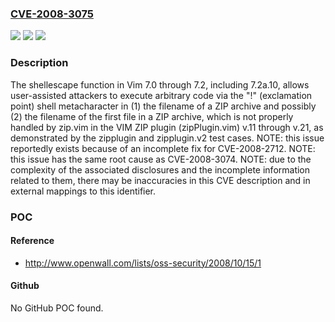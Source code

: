 ### [CVE-2008-3075](https://cve.mitre.org/cgi-bin/cvename.cgi?name=CVE-2008-3075)
![](https://img.shields.io/static/v1?label=Product&message=n%2Fa&color=blue)
![](https://img.shields.io/static/v1?label=Version&message=n%2Fa&color=blue)
![](https://img.shields.io/static/v1?label=Vulnerability&message=n%2Fa&color=brighgreen)

### Description

The shellescape function in Vim 7.0 through 7.2, including 7.2a.10, allows user-assisted attackers to execute arbitrary code via the "!" (exclamation point) shell metacharacter in (1) the filename of a ZIP archive and possibly (2) the filename of the first file in a ZIP archive, which is not properly handled by zip.vim in the VIM ZIP plugin (zipPlugin.vim) v.11 through v.21, as demonstrated by the zipplugin and zipplugin.v2 test cases.  NOTE: this issue reportedly exists because of an incomplete fix for CVE-2008-2712.  NOTE: this issue has the same root cause as CVE-2008-3074.  NOTE: due to the complexity of the associated disclosures and the incomplete information related to them, there may be inaccuracies in this CVE description and in external mappings to this identifier.

### POC

#### Reference
- http://www.openwall.com/lists/oss-security/2008/10/15/1

#### Github
No GitHub POC found.

